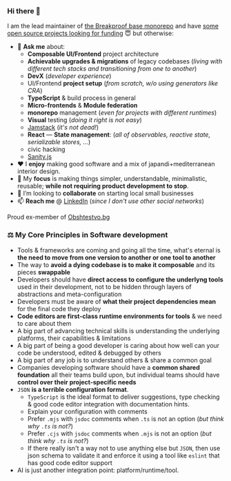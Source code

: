 ### Hi there 👋

I am the lead maintainer of [the Breakproof base monorepo](https://github.com/YotpoLtd/breakproof-base-monorepo) and have
[some open source projects looking for funding](https://github.com/antitoxic?tab=repositories&q=pinned&type=&language=&sort=)
😇 but otherwise:

- 💬 **Ask me** about:
  - **Composable UI/Frontend** project architecture
  - **Achievable upgrades & migrations** of legacy codebases (_living with different tech stacks and transitioning from one to another_)
  - **DevX** (_developer experience_)
  - UI/Frontend **project setup** (_from scratch, w/o using generators like CRA_)
  - **TypeScript** & build process in general
  - **Micro-frontends** & **Module federation**
  - **monorepo** management (_even for projects with different runtimes_)
  - **Visual** testing (_doing it right is not easy_)
  - [Jamstack](https://jamstack.org/) (_it's not dead!_)
  - **React**
  — **State management**: (_all of observables, reactive state, serializable stores, ..._)
  - civic hacking
  - [Sanity.js](https://www.sanity.io/)
- ❤️ I **enjoy** making good software and a mix of japandi+mediterranean
  interior design.
- 🎯 My **focus** is making things simpler, understandable, minimalistic,
  reusable; **while not requiring product development to stop**.
- 👯 I’m looking to **collaborate** on starting local small businesses
- 📫 **Reach me** @ [LinkedIn](https://www.linkedin.com/in/antonstoychev/)
  (_since I don't use other social networks_)

Proud ex-member of [Obshtestvo.bg](https://www.obshtestvo.bg/)

### ⚖️ My Core Principles in Software development
- Tools & frameworks are coming and going all the time, what's eternal is **the need to move from one version to another or one tool to another**
- The way to **avoid a dying codebase is to make it composable** and its pieces **swappable**
- Developers should have **direct access to configure the underlyng tools** used in their development, not to be hidden through layers of abstractions and meta-configuration
- Developers must be aware of **what their project dependencies mean** for the final code they deploy
- **Code editors are first-class runtime environments for tools** & we need to care about them
- A big part of advancing technical skills is understanding the underlying platforms, their capabilities & limitations
- A big part of being a good developer is caring about how well can your code be understood, edited & debugged by others
- A big part of any job is to understand others & share a common goal
- Companies developing software should have a **common shared foundation** all their teams build upon, but individual teams should have **control over their project-specific needs**
- `JSON` **is a terrible configuration format**.
  - `TypeScript` is the ideal format to deliver suggestions, type checking & good code editor integration with documentation hints.
  - Explain your configuration with comments
  - Prefer `.mjs` with `jsdoc` comments when `.ts` is not an option (_but think why `.ts` is not?_)
  - Prefer `.cjs` with `jsdoc` comments when `.mjs` is not an option (_but think why `.ts` is not?_)
  - If there really isn't a way not to use anything else but `JSON`, then use json schema to validate it and enforce it using a tool like `eslint` that has good code editor support
- AI is just another integration point: platform/runtime/tool.
